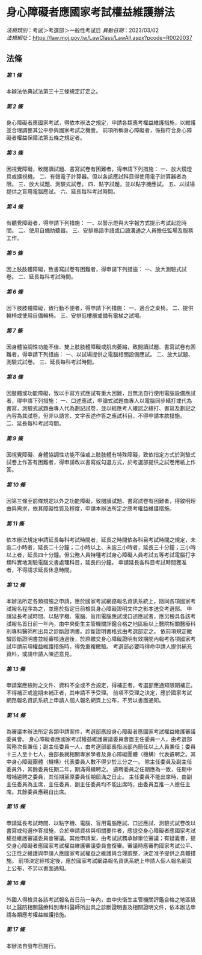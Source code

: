# 身心障礙者應國家考試權益維護辦法

*法規類別*：考試＞考選部＞一般性考試目
*異動日期*：2023/03/02  
*法規網址*：https://law.moj.gov.tw/LawClass/LawAll.aspx?pcode=R0020037



## 法條
##### 第 1 條
本辦法依典試法第三十三條規定訂定之。

##### 第 2 條
身心障礙者應國家考試，得依本辦法之規定，申請各類應考權益維護措施，以維護並合理調整其公平參與國家考試之機會。
前項所稱身心障礙者，係指符合身心障礙者權益保障法第五條之規定者。

##### 第 3 條
因視覺障礙，致閱讀試題、書寫試卷有困難者，得申請下列措施：
一、放大鏡燈具或擴視機。
二、有聲電子計算器。但以各該應試科目得使用電子計算器者為限。
三、放大試題、測驗式試卷。
四、點字試題，並以點字機應試。
五、以試場提供之盲用電腦應試。
六、延長每科考試時間。

##### 第 4 條
有聽覺障礙者，得申請下列措施：
一、以警示燈與大字報方式提示考試起訖時間。
二、使用自備助聽器。
三、安排熟諳手語或口語溝通之人員擔任監場及服務工作。

##### 第 5 條
因上肢肢體障礙，致書寫試卷有困難者，得申請下列措施：
一、放大測驗式試卷。
二、延長每科考試時間。

##### 第 6 條
因下肢肢體障礙，致行動不便者，得申請下列措施：
一、適合之桌椅。
二、提供輪椅或使用自備輪椅。
三、安排低樓層或備有電梯之試場。

##### 第 7 條
因身體協調性功能不佳、雙上肢肢體障礙或肌肉萎縮，致閱讀試題、書寫試卷有困難者，得申請下列措施：
一、以試場提供之電腦相關設備應試。
二、放大試題、測驗式試卷。
三、延長每科考試時間。

##### 第 8 條
因肢體或功能障礙，致以手寫方式應試有重大困難，且無法自行使用電腦設備應試者，得申請下列措施：
一、口述應試，申論式試題由專人以電腦同步繕打或代為書寫，測驗式試題由專人代為劃記試卷，並以經應考人確認之繕打、書寫及劃記之內容為其試卷。但非以語言、文字表述作答之應試科目，不得申請本款措施。
二、延長每科考試時間。

##### 第 9 條
因視覺障礙、身體協調性功能不佳或上肢肢體有特殊障礙，致依指定方式於測驗式試卷上作答有困難者，得申請改以書寫或勾選方式，於考選部提供之試卷用紙上作答。

##### 第 10 條
因第三條至前條規定以外之功能障礙，致閱讀試題、書寫試卷有困難者，得敘明理由與需求，依其障礙性質及程度，申請本辦法所定之應考權益維護措施。

##### 第 11 條
依本辦法規定申請延長每科考試時間者，延長之時間依各科目考試時間之規定，未逾二小時者，延長二十分鐘；二小時以上、未逾三小時者，延長三十分鐘；三小時以上者，延長四十分鐘。但公務人員特種考試身心障礙人員考試五等考試電腦打字類科實地測驗電腦文書處理科目，延長四分鐘。
申請延長各科目考試時間獲准者，不得請求延長休息時間。

##### 第 12 條
本辦法所定各類措施之申請，應於國家考試網路報名資訊系統上，隨同各項國家考試報名程序為之，並應於指定日前檢具身心障礙證明文件之影本送交考選部。
申請延長考試時間、以點字機、電腦、盲用電腦應試或口述應試者，應另檢具各該考試報名首日前一年內，由中央衛生主管機關評鑑合格之地區級以上醫院相關醫療科別專科醫師所出具之診斷證明書。診斷證明書格式由考選部定之。
依前項規定繳驗診斷證明書並經審核通過後，於原繳交身心障礙證明有效期間內報考各項國家考試申請前項權益維護措施時，得免重複繳驗。
考選部必要時得命申請人提供補充資料，或請申請人陳述意見。

##### 第 13 條
申請案應檢附之文件、資料不全或不合規定，得補正者，考選部應通知限期補正。不得補正或逾期未補正者，其申請不予受理。
前項不受理之決定，應於國家考試網路報名資訊系統上申請人個人報名網頁上公布，不另以書面通知。

##### 第 14 條
為審議本辦法所定各類申請案件，考選部應設身心障礙者應國家考試權益維護審議委員會。
身心障礙者應國家考試權益維護審議委員會置主任委員一人，由考選部常務次長兼任；副主任委員一人，由考選部部長指派部內簡任以上人員兼任；委員十三人至十七人，由部長就相關專家學者及身心障礙團體（機構）代表遴聘之。其中身心障礙團體（機構）代表委員人數不得少於三分之一。
除主任委員及副主任委員外，其餘委員任期二年，期滿得續聘之。
遴聘委員之任期應為一致，任期中增補遴聘之委員，其任期至原委員任期屆滿之日止。
主任委員不能出席時，由副主任委員為主席，主任委員、副主任委員均不能出席時，由委員互推一人擔任主席。其餘委員應親自出席。

##### 第 15 條
申請延長考試時間、以點字機、電腦、盲用電腦應試、口述應試、測驗式試卷改以書寫或勾選作答措施，合於申請資格與相關要件者，應提交身心障礙者應國家考試權益維護審議委員會審議。其他申請案，由考試試務承辦單位審議；有疑義者，提交身心障礙者應國家考試權益維護審議委員會復審。審議時應審酌國家考試公平、公正性之維護與申請人應國家考試權益之維護與合理調整，決定准予提供之具體措施。
前項決定經核定後，應於國家考試網路報名資訊系統上申請人個人報名網頁上公布，不另以書面通知。

##### 第 16 條
外國人得檢具各該考試報名首日前一年內，由中央衛生主管機關評鑑合格之地區級以上醫院相關醫療科別專科醫師所出具之診斷證明書及相關證明文件，依本辦法申請各類應考權益維護措施。

##### 第 17 條
本辦法自發布日施行。


